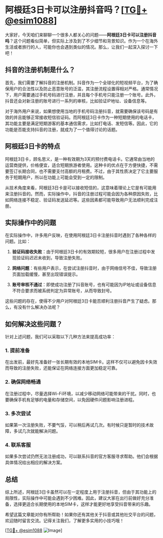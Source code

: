 # 阿根廷3日卡可以注册抖音吗？[[TG💪+ @esim1088](https://t.me/s/esim1088)]

大家好，今天咱们来聊聊一个很多人都关心的问题——**阿根廷3日卡可以注册抖音吗**？这个问题看似简单，但实际上涉及到了不少细节和背景知识。作为一个在海外生活或者旅行的人，可能你也会遇到类似的情况。那么，让我们一起深入探讨一下吧！

## 抖音的注册机制是什么？

首先，我们需要了解抖音的注册机制。抖音作为一个全球化的短视频平台，为了确保用户的合法性以及防止恶意账号的泛滥，其注册流程设置得相对严格。通常情况下，用户需要通过手机号码进行注册，并且每个手机号只能注册一个账号。此外，抖音还会对新注册的账号进行一系列的审核，比如验证IP地址、设备信息等。

对于海外用户来说，如果想使用当地的手机号码注册抖音，就需要确保该号码是有效的并且能够正常接收短信验证码。而阿根廷3日卡作为一种短期使用的电话卡，其功能主要是满足短期游客的基本通信需求，比如打电话、发短信等。因此，它的功能是否能支持抖音的注册，就成为了一个值得讨论的话题。

## 阿根廷3日卡的特点

阿根廷3日卡，顾名思义，是一种有效期为3天的预付费电话卡。它通常由当地的运营商提供，价格便宜，适合短期旅游者使用。这种卡的优点在于方便快捷，不需要签订长期合同，也不需要支付高额的月租费。不过，由于其性质决定了它主要服务于短期用户，所以在功能上可能会受到一定的限制。

从技术角度来看，阿根廷3日卡是可以接收短信的，这意味着理论上它是有可能用来注册抖音的。然而，实际操作中，抖音的注册过程可能会因为各种原因失败，比如网络连接不稳定、验证码发送延迟等。这些因素都可能导致用户无法顺利完成注册。

## 实际操作中的问题

在实际操作中，许多用户反映，在使用阿根廷3日卡注册抖音时遇到了各种各样的问题。比如：

1. **验证码接收失败**：由于阿根廷3日卡的有效期较短，很多用户在注册过程中发现验证码迟迟未收到，导致注册失败。
   
2. **网络问题**：有些用户表示，在尝试注册抖音时，由于网络信号不佳，导致注册页面加载缓慢，甚至出现错误提示。

3. **账号审核不通过**：即使成功注册了抖音账号，也有可能因为IP地址或设备信息不符合要求而被系统判定为异常账号，从而导致封号。

这些问题的存在，使得不少用户对阿根廷3日卡能否顺利注册抖音产生了疑虑。那么，有没有什么解决办法呢？

## 如何解决这些问题？

针对上述问题，我们可以采取以下几种方法来提高成功率：

### 1. 提前准备

在出发前，最好先准备好一张长期有效的本地SIM卡。这样不仅可以避免因卡失效而导致的注册失败，还能保证在网络连接方面更加稳定可靠。

### 2. 确保网络畅通

在注册过程中，尽量选择Wi-Fi环境，以减少移动网络可能带来的干扰。同时，也要确保手机有足够的电量和存储空间，以免因硬件问题影响注册进程。

### 3. 多次尝试

如果第一次注册失败，不要气馁，可以稍后再试几次。有时候只是暂时的技术故障，多试几次就能解决问题。

### 4. 联系客服

如果多次尝试仍然无法注册成功，可以联系抖音的官方客服寻求帮助。他们会根据具体情况给出相应的解决方案。

## 总结

综上所述，阿根廷3日卡虽然可以在一定程度上用于注册抖音，但由于其功能上的局限性，实际操作中可能会遇到不少困难。因此，建议大家在出行前做好充分准备，选择更适合长期使用的本地SIM卡，这样才能更好地享受抖音带来的乐趣。

希望这篇文章能对你有所帮助！如果你还有其他关于抖音或其他社交平台的问题，欢迎随时留言交流。记得关注我们，了解更多实用的小技巧哦！

[[TG💪+ @esim1088](https://t.me/s/esim1088) ![Image](https://i.postimg.cc/4NQfJmqS/Snipaste-2025-05-13-00-14-12.png)]